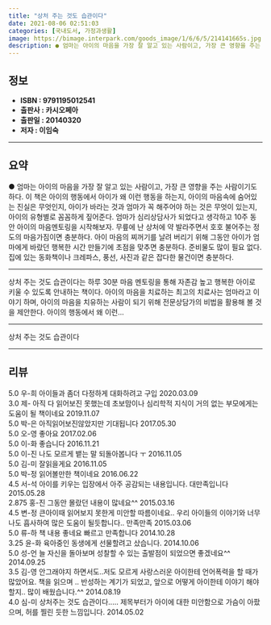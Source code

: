 ```yaml
---
title: "상처 주는 것도 습관이다"
date: 2021-08-06 02:51:03
categories: [국내도서, 가정과생활]
image: https://bimage.interpark.com/goods_image/1/6/6/5/214141665s.jpg
description: ● 엄마는 아이의 마음을 가장 잘 알고 있는 사람이고, 가장 큰 영향을 주는 사람이기도 하다. 이 책은 아이의 행동에서 아이가 왜 이런 행동을 하는지, 아이의 마음속에 숨어있는 진실은 무엇인지, 아이가 바라는 것과 엄마가 꼭 해주어야 하는 것은 무엇이 있는지, 아이의 유형별로 꼼꼼하게
---
```


## **정보**

- **ISBN : 9791195012541**
- **출판사 : 카시오페아**
- **출판일 : 20140320**
- **저자 : 이임숙**

------



## **요약**

●  엄마는 아이의 마음을 가장 잘 알고 있는 사람이고, 가장 큰 영향을 주는 사람이기도 하다. 이 책은 아이의 행동에서 아이가 왜 이런 행동을 하는지, 아이의 마음속에 숨어있는 진실은 무엇인지, 아이가 바라는 것과 엄마가 꼭 해주어야 하는 것은 무엇이 있는지, 아이의 유형별로 꼼꼼하게 짚어준다. 엄마가 심리상담사가 되었다고 생각하고 10주 동안 아이의 마음멘토링을 시작해보자. 무릎에 난 상처에 약 발라주면서 호호 불어주는 정도의 마음가짐이면 충분하다. 아이 마음의 찌꺼기를 날려 버리기 위해 그동안 아이가 엄마에게 바랐던 행복한 시간 만들기에 초점을 맞추면 충분하다. 준비물도 많이 필요 없다. 집에 있는 동화책이나 크레파스, 풍선, 사진과 같은 잡다한 물건이면 충분하다.

------

상처 주는 것도 습관이다는 하루 30분 마음 멘토링을 통해 자존감 높고 행복한 아이로 키울 수 있도록 안내하는 책이다. 아이의 마음을 치료하는 최고의 치료사는 엄마라고 이야기 하며, 아이의 마음을  치유하는 사람이 되기 위해 전문상담가의 비법을 활용해 볼 것을 제안한다. 아이의 행동에서 왜 이런... 

------


상처 주는 것도 습관이다 

------


## **리뷰** 

5.0 우-희 아이들과 좀더 다정하게 대화하려고 구입 2020.03.09 <br/>3.0 제- 아직 다 읽어보진 못했는데 초보맘이나 심리학적 지식이 거의 없는 부모에게는 도움이 될  책이네요 2019.11.07 <br/>5.0 박-은 아직읽어보진않았지만 기대됩니다 2017.05.30 <br/>5.0 오-영 좋아요 2017.02.06 <br/>5.0 이-화 좋습니다 2016.11.21 <br/>5.0 이-진 나도 모르게 뱉는 말 되돌아봅니다 ㅜ 2016.11.05 <br/>5.0 김-미 잘읽을게요 2016.11.05 <br/>5.0 박-정 읽어볼만한 책이네요 2016.06.22 <br/>4.5 서-석 아이를 키우는 입장에서 아주 공감되는 내용입니다. 대만족입니다 2015.05.28 <br/>2.875 홍-진 그동안 몰랐던 내용이 많네요^^ 2015.03.16 <br/>4.5 변-정 큰아이때 읽어보지 못한게 미안할 따름이네요.. 우리 아이들의 이야기와 너무나도 흡사하여 많은 도움이 될듯합니다.. 만족만족 2015.03.06 <br/>5.0 류-하 책 내용 좋네요 빠르고 만족합니다 2014.10.28 <br/>3.25 윤-화 육아중인 동생에게 선물할려고 샀습니다. 2014.10.06 <br/>5.0 성-언 늘 자신을 돌아보며 성찰할 수 있는 출발점이 되었으면 좋겠네요^^ 2014.09.25 <br/>3.5 김-영 안그래야지 하면서도..저도 모르게 사랑스러운 아이한테 언어폭력을 할 때가 많았어요. 책을 읽으며 .. 반성하는 계기가 되었고, 앞으로 어떻게 아이한테 이야기 해야 할지.. 많이 배웠습니다.^^ 2014.08.19 <br/>4.0 심-미 상처주는 것도 습관이다..... 제목부터가 아이에 대한 미안함으로 가슴이 아팠으며, 허를 찔린 듯한 느낌입니다. 2014.05.02 <br/>